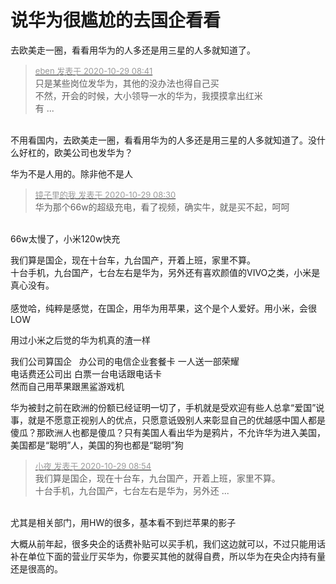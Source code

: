 # 说华为很尴尬的去国企看看


去欧美走一圈，看看用华为的人多还是用三星的人多就知道了。

<div class="quote"><blockquote><font size="2"><a href="https://www.hostloc.com/forum.php?mod=redirect&amp;goto=findpost&amp;pid=9367417&amp;ptid=759653" target="_blank"><font color="#999999">eben 发表于 2020-10-29 08:41</font></a></font><br />
只是某些岗位发华为，其他的没办法也得自己买<br />
不然，开会的时候，大小领导一水的华为，我摸摸拿出红米<br />
有 ...</blockquote></div><br />
不用看国内，去欧美走一圈，看看用华为的人多还是用三星的人多就知道了。没什么好杠的，欧美公司也发华为？

华为不是人用的。除非他不是人

<div class="quote"><blockquote><font size="2"><a href="https://www.hostloc.com/forum.php?mod=redirect&amp;goto=findpost&amp;pid=9367392&amp;ptid=759653" target="_blank"><font color="#999999">镜子里的我 发表于 2020-10-29 08:30</font></a></font><br />
华为那个66w的超级充电，看了视频，确实牛，就是买不起，呵呵</blockquote></div><br />
66w太慢了，小米120w快充

我们算是国企，现在十台车，九台国产，开着上班，家里不算。<br />
十台手机，九台国产，七台左右是华为，另外还有喜欢颜值的VIVO之类，小米是真心没有。<br />
<br />
感觉哈，纯粹是感觉，在国企，用华为用苹果，这个是个人爱好。用小米，会很LOW

用过小米之后觉的华为机真的渣一样<img id="aimg_LEkqH" onclick="zoom(this, this.src, 0, 0, 0)" class="zoom" src="https://cdn.jsdelivr.net/gh/hishis/forum-master/public/images/patch.gif" onmouseover="img_onmouseoverfunc(this)" onload="thumbImg(this)" border="0" alt="" />

我们公司算国企&nbsp; &nbsp;办公司的电信企业套餐卡 一人送一部荣耀<br />
电话费还公司出 白票一台电话跟电话卡 <br />
然而自己用苹果跟黑鲨游戏机 <br />


华为被封之前在欧洲的份额已经证明一切了，手机就是受欢迎<img src="static/image/smiley/default/lol.gif" smilieid="12" border="0" alt="" /><img src="static/image/smiley/default/lol.gif" smilieid="12" border="0" alt="" /><img src="static/image/smiley/default/lol.gif" smilieid="12" border="0" alt="" />有些人总拿“爱国”说事，就是不愿意正视别人的优点，只愿意诋毁别人来彰显自己的优越感<img src="static/image/smiley/default/lol.gif" smilieid="12" border="0" alt="" /><img src="static/image/smiley/default/lol.gif" smilieid="12" border="0" alt="" /><img src="static/image/smiley/default/lol.gif" smilieid="12" border="0" alt="" />中国人都是傻瓜？那欧洲人也都是傻瓜？只有美国人看出华为是鸦片，不允许华为进入美国，美国都是“聪明”人，美国的狗也都是“聪明”狗

<div class="quote"><blockquote><font size="2"><a href="https://www.hostloc.com/forum.php?mod=redirect&amp;goto=findpost&amp;pid=9367472&amp;ptid=759653" target="_blank"><font color="#999999">小夜 发表于 2020-10-29 08:54</font></a></font><br />
我们算是国企，现在十台车，九台国产，开着上班，家里不算。<br />
十台手机，九台国产，七台左右是华为，另外还 ...</blockquote></div><br />
尤其是相关部门，用HW的很多，基本看不到烂苹果的影子

大概从前年起，很多央企的话费补贴可以买手机，我们这边就可以，不过只能用话补在单位下面的营业厅买华为，你要买其他的就得自费，所以华为在央企内持有量还是很高的。

